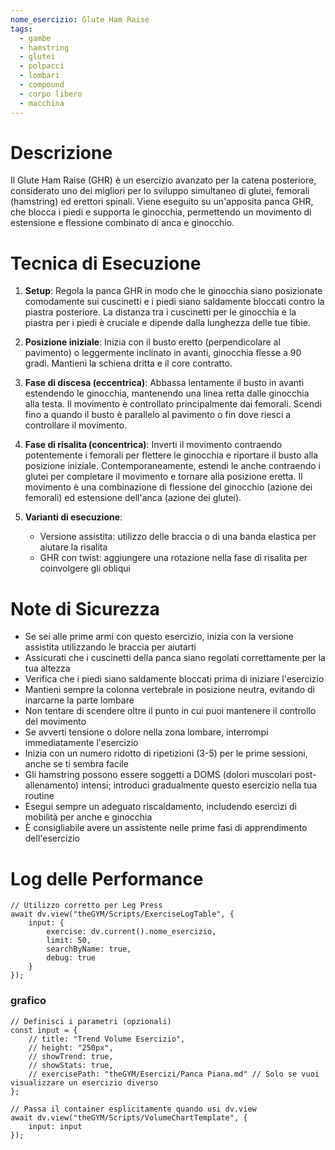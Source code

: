 ```yaml
---
nome_esercizio: Glute Ham Raise
tags:
  - gambe
  - hamstring
  - glutei
  - polpacci
  - lombari
  - compound
  - corpo libero
  - macchina
---
```


# Descrizione

Il Glute Ham Raise (GHR) è un esercizio avanzato per la catena posteriore, considerato uno dei migliori per lo sviluppo simultaneo di glutei, femorali (hamstring) ed erettori spinali. Viene eseguito su un'apposita panca GHR, che blocca i piedi e supporta le ginocchia, permettendo un movimento di estensione e flessione combinato di anca e ginocchio.

# Tecnica di Esecuzione

1.  **Setup**: Regola la panca GHR in modo che le ginocchia siano posizionate comodamente sui cuscinetti e i piedi siano saldamente bloccati contro la piastra posteriore. La distanza tra i cuscinetti per le ginocchia e la piastra per i piedi è cruciale e dipende dalla lunghezza delle tue tibie.
2.  **Posizione iniziale**: Inizia con il busto eretto (perpendicolare al pavimento) o leggermente inclinato in avanti, ginocchia flesse a 90 gradi. Mantieni la schiena dritta e il core contratto.
3.  **Fase di discesa (eccentrica)**: Abbassa lentamente il busto in avanti estendendo le ginocchia, mantenendo una linea retta dalle ginocchia alla testa. Il movimento è controllato principalmente dai femorali. Scendi fino a quando il busto è parallelo al pavimento o fin dove riesci a controllare il movimento.
4.  **Fase di risalita (concentrica)**: Inverti il movimento contraendo potentemente i femorali per flettere le ginocchia e riportare il busto alla posizione iniziale. Contemporaneamente, estendi le anche contraendo i glutei per completare il movimento e tornare alla posizione eretta. Il movimento è una combinazione di flessione del ginocchio (azione dei femorali) ed estensione dell'anca (azione dei glutei).

5.  **Varianti di esecuzione**:
    - Versione assistita: utilizzo delle braccia o di una banda elastica per aiutare la risalita
    - GHR con twist: aggiungere una rotazione nella fase di risalita per coinvolgere gli obliqui

# Note di Sicurezza

- Se sei alle prime armi con questo esercizio, inizia con la versione assistita utilizzando le braccia per aiutarti
- Assicurati che i cuscinetti della panca siano regolati correttamente per la tua altezza
- Verifica che i piedi siano saldamente bloccati prima di iniziare l'esercizio
- Mantieni sempre la colonna vertebrale in posizione neutra, evitando di inarcarne la parte lombare
- Non tentare di scendere oltre il punto in cui puoi mantenere il controllo del movimento
- Se avverti tensione o dolore nella zona lombare, interrompi immediatamente l'esercizio
- Inizia con un numero ridotto di ripetizioni (3-5) per le prime sessioni, anche se ti sembra facile
- Gli hamstring possono essere soggetti a DOMS (dolori muscolari post-allenamento) intensi; introduci gradualmente questo esercizio nella tua routine
- Esegui sempre un adeguato riscaldamento, includendo esercizi di mobilità per anche e ginocchia
- È consigliabile avere un assistente nelle prime fasi di apprendimento dell'esercizio

# Log delle Performance

```dataviewjs
// Utilizzo corretto per Leg Press
await dv.view("theGYM/Scripts/ExerciseLogTable", {
    input: {
        exercise: dv.current().nome_esercizio,
        limit: 50,
        searchByName: true,
        debug: true
    }
});
```

### grafico

```dataviewjs
// Definisci i parametri (opzionali)
const input = {
    // title: "Trend Volume Esercizio",
    // height: "250px",
    // showTrend: true,
    // showStats: true,
    // exercisePath: "theGYM/Esercizi/Panca Piana.md" // Solo se vuoi visualizzare un esercizio diverso
};

// Passa il container esplicitamente quando usi dv.view
await dv.view("theGYM/Scripts/VolumeChartTemplate", {
    input: input
});
```
